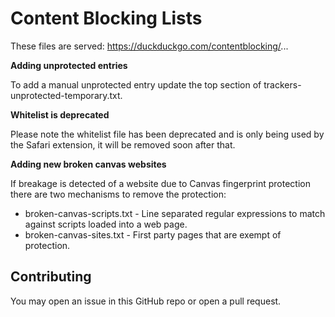 # Content Blocking Lists

These files are served: https://duckduckgo.com/contentblocking/...

**Adding unprotected entries**

To add a manual unprotected entry update the top section of trackers-unprotected-temporary.txt.

**Whitelist is deprecated**

Please note the whitelist file has been deprecated and is only being used by the Safari extension, it will be removed soon after that.

**Adding new broken canvas websites**

If breakage is detected of a website due to Canvas fingerprint protection there are two mechanisms to remove the protection:

- broken-canvas-scripts.txt - Line separated regular expressions to match against scripts loaded into a web page.
- broken-canvas-sites.txt - First party pages that are exempt of protection.

## Contributing
You may open an issue in this GitHub repo or open a pull request.
